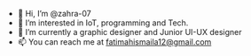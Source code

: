 - 👋 Hi, I’m @zahra-07
- 👀 I’m interested in IoT, programming and Tech.
- 🌱 I’m currently a graphic designer and Junior UI-UX designer 
- 📫 You can reach me at fatimahismaila12@gmail.com

